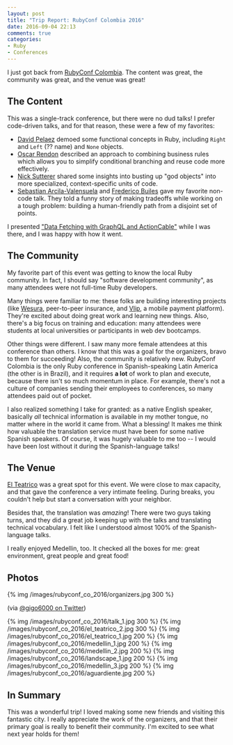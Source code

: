 ```yaml
---
layout: post
title: "Trip Report: RubyConf Colombia 2016"
date: 2016-09-04 22:13
comments: true
categories:
- Ruby
- Conferences
---
```


I just got back from [RubyConf Colombia](http://rubyconf.co). The content was great, the community was great, and the venue was great!

<!-- more -->

## The Content

This was a single-track conference, but there were no dud talks! I prefer code-driven talks, and for that reason, these were a few of my favorites:

- [David Pelaez](https://twitter.com/davidpelaez) demoed some functional concepts in Ruby, including `Right` and `Left` (?? name) and `None` objects.
- [Oscar Rendon](https://twitter.com/orendon) described an approach to combining business rules which allows you to simplify conditional branching and reuse code more effectively.
- [Nick Sutterer](https://twitter.com/apotonick) shared some insights into busting up "god objects" into more specialized, context-specific units of code.
- [Sebastian Arcila-Valensuela](https://twitter.com/sarcilav) and [Frederico Builes](https://twitter.com/febuiles) gave my favorite non-code talk. They told a funny story of making tradeoffs while working on a tough problem: building a human-friendly path from a disjoint set of points.

I presented ["Data Fetching with GraphQL and ActionCable"](/talks) while I was there, and I was happy with how it went.

## The Community

My favorite part of this event was getting to know the local Ruby community. In fact, I should say "software development community", as many attendees were not full-time Ruby developers.

Many things were familiar to me: these folks are building interesting projects (like [Wesura](https://www.wesura.com/), peer-to-peer insurance, and [Vlip](https://vlip.co/), a mobile payment platform). They're excited about doing great work and learning new things. Also, there's a big focus on training and education: many attendees were students at local universities or participants in web dev bootcamps.

Other things were different. I saw many more female attendees at this conference than others. I know that this was a goal for the organizers, bravo to them for succeeding! Also, the community is relatively new. RubyConf Colombia is the only Ruby conference in Spanish-speaking Latin America (the other is in Brazil), and it requires __a lot__ of work to plan and execute, because there isn't so much momentum in place. For example, there's not a culture of companies sending their employees to conferences, so many attendees paid out of pocket.

I also realized something I take for granted: as a native English speaker, basically _all_ technical information is available in my mother tongue, no matter where in the world it came from. What a blessing! It makes me think how valuable the translation service must have been for some native Spanish speakers. Of course, it was hugely valuable to me too -- I would have been lost without it during the Spanish-language talks!

## The Venue

[El Teatrico](http://www.elteatrico.co/) was a great spot for this event. We were close to max capacity, and that gave the conference a very intimate feeling. During breaks, you couldn't help but start a conversation with your neighbor.

Besides that, the translation was _amazing_! There were two guys taking turns, and they did a great job keeping up with the talks and translating technical vocabulary. I felt like I understood almost 100% of the Spanish-language talks.

I really enjoyed Medellin, too. It checked all the boxes for me: great environment, great people and great food!

## Photos

{% img /images/rubyconf_co_2016/organizers.jpg 300 %}

(via [@gigo6000 on Twitter](https://twitter.com/gigo6000/status/772228777367724032))

{% img /images/rubyconf_co_2016/talk_1.jpg 300 %}
{% img /images/rubyconf_co_2016/el_teatrico_2.jpg 300 %}
{% img /images/rubyconf_co_2016/el_teatrico_1.jpg 200 %}
{% img /images/rubyconf_co_2016/medellin_1.jpg 200 %}
{% img /images/rubyconf_co_2016/medellin_2.jpg 200 %}
{% img /images/rubyconf_co_2016/landscape_1.jpg 200 %}
{% img /images/rubyconf_co_2016/medellin_3.jpg 200 %}
{% img /images/rubyconf_co_2016/aguardiente.jpg 200 %}



## In Summary

This was a wonderful trip! I loved making some new friends and visiting this fantastic city. I really appreciate the work of the organizers, and that their primary goal is really to benefit their community. I'm excited to see what next year holds for them!
